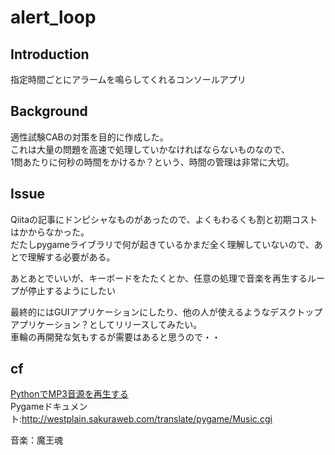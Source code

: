 # alert_loop

## Introduction
指定時間ごとにアラームを鳴らしてくれるコンソールアプリ

## Background
適性試験CABの対策を目的に作成した。  
これは大量の問題を高速で処理していかなければならないものなので、  
1問あたりに何秒の時間をかけるか？という、時間の管理は非常に大切。

## Issue

Qiitaの記事にドンピシャなものがあったので、よくもわるくも割と初期コストはかからなかった。  
だたしpygameライブラリで何が起きているかまだ全く理解していないので、あとで理解する必要がある。  

あとあとでいいが、キーボードをたたくとか、任意の処理で音楽を再生するループが停止するようにしたい  

最終的にはGUIアプリケーションにしたり、他の人が使えるようなデスクトップアプリケーション？としてリリースしてみたい。  
車輪の再開発な気もするが需要はあると思うので・・

## cf

[PythonでMP3音源を再生する](https://qiita.com/kekeho/items/a0b93695d8a8ac6f1028)  
Pygameドキュメント:http://westplain.sakuraweb.com/translate/pygame/Music.cgi

音楽：魔王魂
